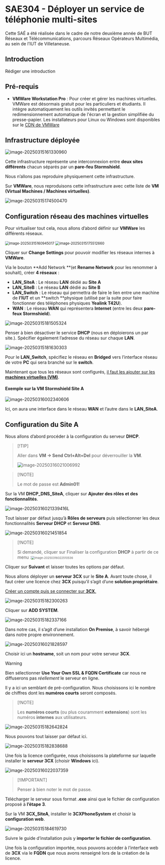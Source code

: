 # SAE304 - Déployer un service de téléphonie multi-sites

Cette SAÉ a été réalisée dans le cadre de notre deuxième année de BUT Réseaux et Télécommunications, parcours Réseaux Opérateurs Multimédia, au sein de l’IUT de Villetaneuse.

## Introduction

Rédiger une introduction

## Pré-requis

- **VMWare Workstation Pro** : Pour créer et gérer les machines virtuelles. VMWare est désormais gratuit pour les particuliers et étudiants. Il intègre automatiquement les outils invités permettant le redimensionnement automatique de l'écran et la gestion simplifiée du presse-papier. Les installateurs pour Linux ou Windows sont disponibles sur le [CDN de VMWare](https://softwareupdate.vmware.com/cds/vmw-desktop/ws/)

## Infrastructure déployée 

![image-20250315161330960](img/image-20250315161330960.png)

Cette infrastructure représente une interconnexion entre **deux sites différents** chacun séparés par un **pare-feu Stormshield**.

Nous n’allons pas reproduire physiquement cette infrastructure.

Sur **VMWare**, nous reproduisons cette infrastructure avec cette liste de **VM (Virtual Machines / Machines virtuelles)**.

![image-20250315174500470](img/image-20250315174500470.png)

## Configuration réseau des machines virtuelles

Pour virtualiser tout cela, nous allons d’abord définir sur **VMWare** les différents réseaux.

<img src="img/image-20250315160945017.png" alt="image-20250315160945017" style="zoom:80%;" /> <img src="img/image-20250315175512660.png" alt="image-20250315175512660" style="zoom:80%;" />

Cliquer sur **Change Settings** pour pouvoir modifier les réseaux internes à **VMWare**.

Via le bouton **Add Network **(et **Rename Network** pour les renommer à souhait), créer **4 réseaux** :

- **LAN_SiteA** : Le réseau **LAN** dédié au **Site A**
- **LAN_SiteB** :  Le réseau **LAN** dédié au **Site B**
- **LAN_Switch** : Le réseau qui permettra de faire le lien entre une machine de **l’IUT** et un **switch **physique (utilisé par la suite pour faire fonctionner des téléphones physiques **Yealink T42U**).
- **WAN** : Le réseau **WAN** qui représentera **Internet** (entre les deux **pare-feux Stormshield**).

![image-20250315181505324](img/image-20250315181505324.png)

Penser à bien désactiver le service **DHCP** (nous en déploierons un par site.). Spécifier également l’adresse du réseau sur chaque **LAN**.

![image-20250315181630303](img/image-20250315181630303.png)

Pour le **LAN_Switch**, spécifiez le réseau en **Bridged** vers l’interface réseau de votre **PC** qui sera branché sur le **switch**.

Maintenant que tous les réseaux sont configurés, <u>il faut les ajouter sur les **machines virtuelles (VM)**</u>.

#### Exemple sur la VM Stormshield Site A

![image-20250316002340606](img/image-20250316002340606.png)

Ici, on aura une interface dans le réseau **WAN** et l’autre dans le **LAN_SiteA**.

## Configuration du Site A

Nous allons d’abord procéder à la configuration du serveur **DHCP**.

>  [!TIP]
>
> Aller dans **VM -> Send Ctrl+Alt+Del** pour déverrouiller la **VM**.
>
> ![image-20250316021006992](img/image-20250316021006992.png)

>  [!NOTE]
>
> Le mot de passe est **Admin01!**

Sur la VM **DHCP_DNS_SiteA**, cliquer sur **Ajouter des rôles et des fonctionnalités**.

![image-20250316021339416](img/image-20250316021339416.png)L

Tout laisser par défaut jusqu’à **Rôles de serveurs** puis sélectionner les deux fonctionnalités **Serveur DHCP** et **Serveur DNS**.

![image-20250316021451854](img/image-20250316021451854.png)

>  [!NOTE]
>
> Si demandé, cliquer sur Finaliser la configuration **DHCP** à partir de ce menu :<img src="img/image-20250316022510536.png" alt="image-20250316022510536" style="zoom:67%;" />

Cliquer sur **Suivant** et laisser toutes les options par défaut.

Nous allons déployer un **serveur 3CX** sur le **Site A**. Avant toute chose, il faut créer une licence chez **3CX** puisqu’il s’agit d’une **solution propriétaire**.

[Créer un compte puis se connecter sur **3CX**.](https://login.3cx.com/Account/Login)

![image-20250315182300263](img/image-20250315182300263.png)

Cliquer sur **ADD SYSTEM**.

![image-20250315182337166](img/image-20250315182337166.png)

Dans notre cas, il s’agit d’une installation **On Premise**, à savoir hébergé dans notre propre environnement.

![image-20250316021828597](img/image-20250316021828597.png)

Choisir ici un **hostname**, soit un nom pour votre serveur **3CX**.

> [!WARNING]
>
> Bien sélectionner **Use Your Own SSL & FQDN Certificate** car nous ne diffuserons pas *réellement* le serveur en ligne.

Il y a ici un semblant de pré-configuration. Nous choisissons ici le nombre de chiffres dont les **numéros courts** seront composés.

>  [!NOTE] 
>
> Les **numéros courts** (ou plus couramment **extensions**) sont les numéros **internes** aux utilisateurs. 

![image-20250315182642824](img/image-20250315182642824.png)

Nous pouvons tout laisser par défaut ici.

![image-20250315182838688](img/image-20250315182838688.png)

Une fois la licence configurée, nous choisissons la plateforme sur laquelle installer le **serveur 3CX** (choisir **Windows** ici).

![image-20250316022037359](img/image-20250316022037359.png)

>  [!IMPORTANT] 
>
> Penser à bien noter le mot de passe.

Télécharger le serveur sous format **.exe** ainsi que le fichier de configuration proposé à **l’étape 3**. 

Sur la VM **3CX_SiteA**, installer le **3CXPhoneSystem** et choisir la **configuration web**.

![image-20250315184619730](img/image-20250315184619730.png)

Suivre le guide d’installation puis y **importer le fichier de configuration**.

Une fois la configuration importée, nous pouvons accéder à l’interface web de **3CX** via le **FQDN** que nous avons renseigné lors de la création de la licence. 





